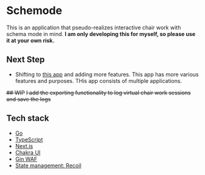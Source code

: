 # Schemode
This is an application that pseudo-realizes interactive chair work with schema mode in mind.
**I am only developing this for myself, so please use it at your own risk.**

## Next Step
- Shifting to [this app](https://github.com/Kaikei-e/Weathering) and adding more features. This app has more various features and purposes. THis app consists of multiple applications.


~~## WIP~~
~~I add the exporting functionality to log virtual chair work sessions and save the logs~~


## Tech stack
- [Go](https://go.dev/)
- [TypeScript](https://www.typescriptlang.org/)
- [Next.js](https://nextjs.org/)
- [Chakra UI](https://chakra-ui-git-fix-typescript-autocomplete.chakra-ui.vercel.app/) 
- [Gin WAF](https://github.com/gin-gonic/gin)
- [State management: Recoil](https://recoiljs.org/)
